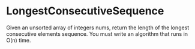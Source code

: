 # LongestConsecutiveSequence
Given an unsorted array of integers nums, return the length of the longest consecutive elements sequence.  You must write an algorithm that runs in O(n) time.
